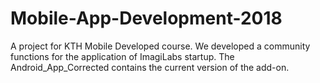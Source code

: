 # Mobile-App-Development-2018

A project for KTH Mobile Developed course.
We developed a community functions for the application of ImagiLabs startup.
The Android_App_Corrected contains the current version of the add-on. 
